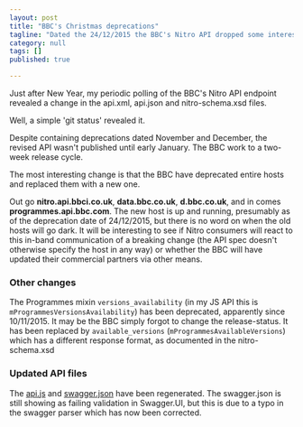 ```yaml
---
layout: post
title: "BBC's Christmas deprecations"
tagline: "Dated the 24/12/2015 the BBC's Nitro API dropped some interesting deprecations"
category: null
tags: []
published: true

---
```

Just after New Year, my periodic polling of the BBC's Nitro API endpoint revealed a change in the api.xml, api.json and nitro-schema.xsd files. 

Well, a simple 'git status' revealed it.

Despite containing deprecations dated November and December, the revised API wasn't published until early January. The BBC work to a two-week release cycle.

The most interesting change is that the BBC have deprecated entire hosts and replaced them with a new one.

Out go **nitro.api.bbci.co.uk**, **data.bbc.co.uk**, **d.bbc.co.uk**, and in comes **programmes.api.bbc.com**. The new host is up and running, presumably as of the deprecation date of 24/12/2015, but there is no word on when the old hosts will go dark. It will be interesting to see if Nitro consumers will react to this in-band communication of a breaking change (the API spec doesn't otherwise specify the host in any way) or whether the BBC will have updated their commercial partners via other means.

### Other changes ###

The Programmes mixin `versions_availability` (in my JS API this is `mProgrammesVersionsAvailability`) has been deprecated, apparently since 10/11/2015. It may be the BBC simply forgot to change the release-status. It has been replaced by `available_versions` (`mProgrammesAvailableVersions`) which has a different response format, as documented in the nitro-schema.xsd

### Updated API files ###

The [api.js](https://raw.githubusercontent.com/Mermade/bbcparse/master/nitroApi/api.js) and [swagger.json](https://raw.githubusercontent.com/Mermade/bbcparse/master/nitroApi/swagger.json) have been regenerated. The swagger.json is still showing as failing validation in Swagger.UI, but this is due to a typo in the swagger parser which has now been corrected.